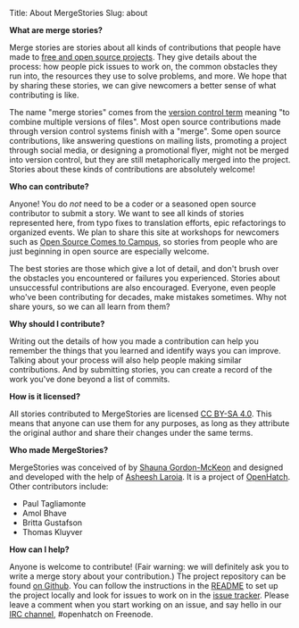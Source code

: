 Title: About MergeStories
Slug: about

__What are merge stories?__

Merge stories are stories about all kinds of contributions that people have made to [free and open source projects](http://en.wikipedia.org/wiki/Free_and_open-source_software). They give details about the process: how people pick issues to work on, the common obstacles they run into, the resources they use to solve problems, and more. We hope that by sharing these stories, we can give newcomers a better sense of what contributing is like.

The name "merge stories" comes from the [version control term](http://en.wikipedia.org/wiki/Merge_(revision_control)) meaning "to combine multiple versions of files".  Most open source contributions made through version control systems finish with a "merge".  Some open source contributions, like answering questions on mailing lists, promoting a project through social media, or designing a promotional flyer, might not be merged into version control, but they are still metaphorically merged into the project.  Stories about these kinds of contributions are absolutely welcome!

__Who can contribute?__

Anyone! You do _not_ need to be a coder or a seasoned open source contributor to submit a story. We want to see all kinds of stories represented here, from typo fixes to translation efforts, epic refactorings to organized events. We plan to share this site at workshops for newcomers such as [Open Source Comes to Campus](http://campus.openhatch.org/), so stories from people who are just beginning in open source are especially welcome.

The best stories are those which give a lot of detail, and don't brush over the obstacles you encountered or failures you experienced. Stories about unsuccessful contributions are also encouraged. Everyone, even people who've been contributing for decades, make mistakes sometimes. Why not share yours, so we can all learn from them?

__Why should I contribute?__

Writing out the details of how you made a contribution can help you remember the things that you learned and identify ways you can improve. Talking about your process will also help people making similar contributions. And by submitting stories, you can create a record of the work you've done beyond a list of commits.

__How is it licensed?__

All stories contributed to MergeStories are licensed [CC BY-SA 4.0](https://creativecommons.org/licenses/by-sa/4.0/). This means that anyone can use them for any purposes, as long as they attribute the original author and share their changes under the same terms.

__Who made MergeStories?__

MergeStories was conceived of by [Shauna Gordon-McKeon](http://www.shaunagm.net/) and designed and developed with the help of [Asheesh Laroia](http:​/​/​www​.​asheesh​.​org​/).  It is a project of [OpenHatch](http://openhatch.org/).  Other contributors include:

* Paul Tagliamonte
* Amol Bhave
* Britta Gustafson
* Thomas Kluyver

__How can I help?__

Anyone is welcome to contribute! (Fair warning: we will definitely ask you to write a merge story about your contribution.) The project repository can be found [on Github](https://github.com/openhatch/oh-contribution-stories). You can follow the instructions in the [README]() to set up the project locally and look for issues to work on in the [issue tracker](https://github.com/openhatch/oh-contribution-stories/issues). Please leave a comment when you start working on an issue, and say hello in our [IRC channel](http://openhatch.readthedocs.org/en/latest/community/contact.html), #openhatch on Freenode.

